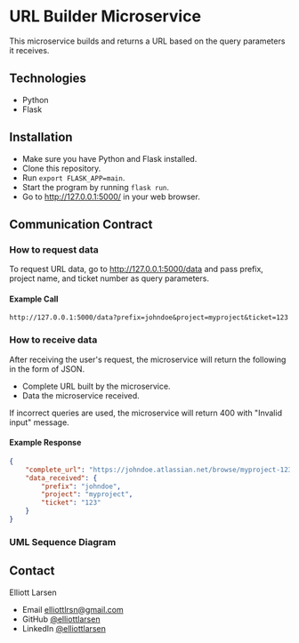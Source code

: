 # URL Builder Microservice
This microservice builds and returns a URL based on the query parameters it receives.

## Technologies
* Python
* Flask

## Installation
* Make sure you have Python and Flask installed.
* Clone this repository.
* Run ```export FLASK_APP=main```.
* Start the program by running ```flask run```.
* Go to http://127.0.0.1:5000/ in your web browser.

## Communication Contract
### How to request data
To request URL data, go to http://127.0.0.1:5000/data and pass prefix, project name, and ticket number as query parameters.
#### Example Call
```http://127.0.0.1:5000/data?prefix=johndoe&project=myproject&ticket=123```

### How to receive data
After receiving the user's request, the microservice will return the following in the form of JSON.
* Complete URL built by the microservice.
* Data the microservice received.

If incorrect queries are used, the microservice will return 400 with "Invalid input" message.
#### Example Response
```JSON
{
    "complete_url": "https://johndoe.atlassian.net/browse/myproject-123",
    "data_received": {
        "prefix": "johndoe",
        "project": "myproject",
        "ticket": "123"
    }
}
```

### UML Sequence Diagram


## Contact
Elliott Larsen
* Email elliottlrsn@gmail.com
* GitHub [@elliottlarsen](https://github.com/elliottlarsen)
* LinkedIn [@elliottlarsen](https://www.linkedin.com/in/elliottlarsen)